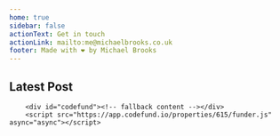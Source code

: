 ```yaml
---
home: true
sidebar: false
actionText: Get in touch
actionLink: mailto:me@michaelbrooks.co.uk
footer: Made with ❤ by Michael Brooks
---
```


## Latest Post
<BlogIndex category="current" limit="1" />

        <div id="codefund"><!-- fallback content --></div>
        <script src="https://app.codefund.io/properties/615/funder.js" async="async"></script>
